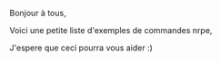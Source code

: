 Bonjour à tous,

Voici une petite liste d'exemples de commandes nrpe,

J'espere que ceci pourra vous aider :)

